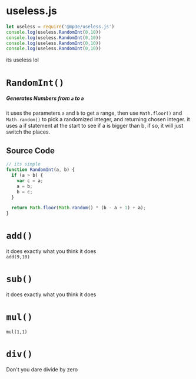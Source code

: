 # useless.js
```js
let useless = require('@mp3e/useless.js')
console.log(useless.RandomInt(0,10))
console.log(useless.RandomInt(0,10))
console.log(useless.RandomInt(0,10))
console.log(useless.RandomInt(0,10))
```
its useless lol

# `RandomInt()`
##### Generates Numbers from `a` to `b`
it uses the parameters `a` and `b` to get a range, then use `Math.floor()` and `Math.random()` to pick a randomized integer, and returning chosen integer. it uses a if statement at the start to see if a is bigger than b, if so, it will just switch the places.

## Source Code
```js
// its simple
function RandomInt(a, b) {
  if (a > b) {
    var c = a;
    a = b;
    b = c;
  }

  return Math.floor(Math.random() * (b - a + 1) + a);
}

```
# `add()`
it does exactly what you think it does<br/>
`add(9,10)`
# `sub()`
it does exactly what you think it does
# `mul()`
`mul(1,1)`
# `div()`
Don't you dare divide by zero


